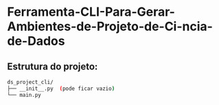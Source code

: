 # Ferramenta-CLI-Para-Gerar-Ambientes-de-Projeto-de-Ci-ncia-de-Dados

## Estrutura do projeto:
```bash
ds_project_cli/
├── __init__.py  (pode ficar vazio)
└── main.py
```
